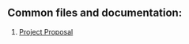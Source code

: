 ## Common files and documentation:
1. [Project Proposal](https://github.com/style-mate-workshop/documentation/blob/main/Tal_and_Stav_workshop_project_proposal.md)

